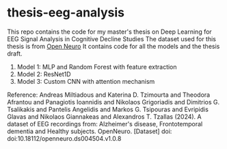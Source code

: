 # thesis-eeg-analysis

This repo contains the code for my master's thesis on Deep Learning for EEG Signal Analysis in Cognitive Decline Studies
The dataset used for this thesis is from [Open Neuro](https://openneuro.org/datasets/ds004504/versions/1.0.8/download)
It contains code for all the models and the thesis draft.

1. Model 1: MLP and Random Forest with feature extraction
2. Model 2: ResNet1D
3. Model 3: Custom CNN with attention mechanism

Reference:
Andreas Miltiadous and Katerina D. Tzimourta and Theodora Afrantou and Panagiotis Ioannidis and Nikolaos Grigoriadis and Dimitrios G. Tsalikakis and Pantelis Angelidis and Markos G. Tsipouras and Evripidis Glavas and Nikolaos Giannakeas and Alexandros T. Tzallas (2024). A dataset of EEG recordings from: Alzheimer's disease, Frontotemporal dementia and Healthy subjects. OpenNeuro. [Dataset] doi: doi:10.18112/openneuro.ds004504.v1.0.8
